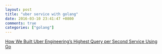 ```yaml
---
layout: post
title: "uber service with golang"
date: 2016-03-10 23:41:47 +0800
comments: true
categories: ["golang"]
---
```


<!-- more -->

[How We Built Uber Engineering’s Highest Query per Second Service Using Go]

[How We Built Uber Engineering’s Highest Query per Second Service Using Go]:https://eng.uber.com/go-geofence/